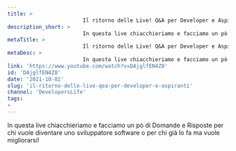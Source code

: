 ```yaml
---
title: > 
                        Il ritorno delle Live! Q&A per Developer e Aspiranti!
description_short: > 
                        In questa live chiacchieriamo e facciamo un pò di Domande e Risposte per chi vuole diventare uno sviluppatore software o per ...
metaTitle: > 
                        Il ritorno delle Live! Q&A per Developer e Aspiranti!
metaDesc: > 
                        In questa live chiacchieriamo e facciamo un pò di Domande e Risposte per chi vuole diventare uno sviluppatore software o per ...
link: 'https://www.youtube.com/watch?v=DAjglfEN4Z8'
id: 'DAjglfEN4Z8'
date: '2021-10-02'
slug: 'il-ritorno-delle-live-qea-per-developer-e-aspiranti'
channel: 'DevelopersLife'
tags: 
- 
---
```

In questa live chiacchieriamo e facciamo un pò di Domande e Risposte per chi vuole diventare uno sviluppatore software o per chi già lo fa ma vuole migliorarsi!